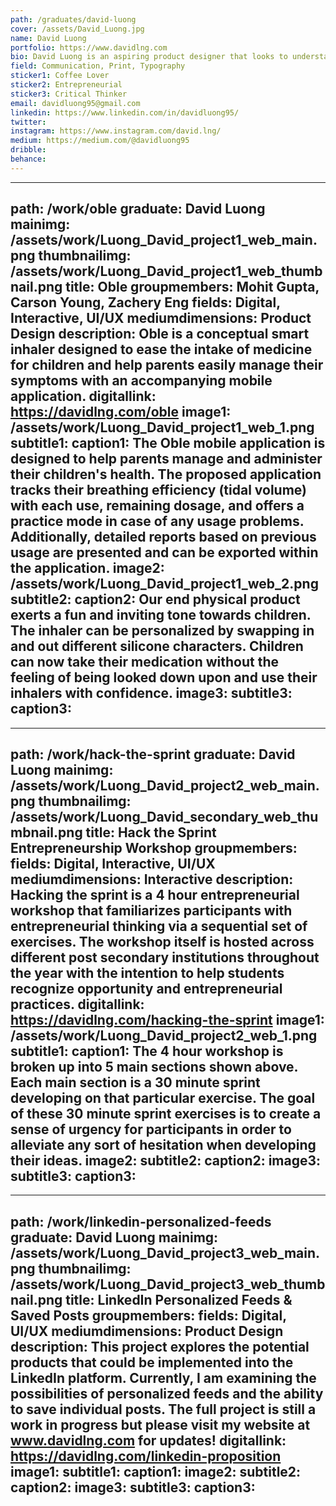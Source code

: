 ```yaml
---
path: /graduates/david-luong
cover: /assets/David_Luong.jpg
name: David Luong
portfolio: https://www.davidlng.com
bio: David Luong is an aspiring product designer that looks to understand human behaviour on an extremely deep level. He is passionate about behavioural science and is fascinated by why people do what they do. Wanting to also help others realize their own aspirations and act upon them, he believes that this drive of his comes from his mentors, teaching him that anything is truly possible if the right mindset is applied. David strives to reflect that same message through writing about his personal experiences, teaching, and or speaking about his personal story. Believing that the most beautiful experiences and lessons are always on the other side of fear, he is constantly seeking discomfort and tries to push others out of theirs as well. 
field: Communication, Print, Typography
sticker1: Coffee Lover
sticker2: Entrepreneurial
sticker3: Critical Thinker
email: davidluong95@gmail.com
linkedin: https://www.linkedin.com/in/davidluong95/
twitter: 
instagram: https://www.instagram.com/david.lng/
medium: https://medium.com/@davidluong95
dribble: 
behance: 
---
```


---
path: /work/oble
graduate: David Luong
mainimg: /assets/work/Luong_David_project1_web_main.png
thumbnailimg: /assets/work/Luong_David_project1_web_thumbnail.png
title: Oble
groupmembers: Mohit Gupta, Carson Young, Zachery Eng
fields: Digital, Interactive, UI/UX
mediumdimensions: Product Design
description: Oble is a conceptual smart inhaler designed to ease the intake of medicine for children and help parents easily manage their symptoms with an accompanying mobile application.
digitallink: https://davidlng.com/oble
image1: /assets/work/Luong_David_project1_web_1.png
subtitle1: 
caption1: The Oble mobile application is designed to help parents manage and administer their children's health. The proposed application tracks their breathing efficiency (tidal volume) with each use, remaining dosage, and offers a practice mode in case of any usage problems. Additionally, detailed reports based on previous usage are presented and can be exported within the application.
image2: /assets/work/Luong_David_project1_web_2.png
subtitle2: 
caption2: Our end physical product exerts a fun and inviting tone towards children. The inhaler can be personalized by swapping in and out different silicone characters. Children can now take their medication without the feeling of being looked down upon and use their inhalers with confidence.
image3:
subtitle3: 
caption3: 
---

---
path: /work/hack-the-sprint
graduate: David Luong
mainimg: /assets/work/Luong_David_project2_web_main.png
thumbnailimg: /assets/work/Luong_David_secondary_web_thumbnail.png
title: Hack the Sprint Entrepreneurship Workshop
groupmembers: 
fields: Digital, Interactive, UI/UX
mediumdimensions:  Interactive
description: Hacking the sprint is a 4 hour entrepreneurial workshop that familiarizes participants with entrepreneurial thinking via a sequential set of exercises. The workshop itself is hosted across different post secondary institutions throughout the year with the intention to help students recognize opportunity and entrepreneurial practices.
digitallink: https://davidlng.com/hacking-the-sprint
image1: /assets/work/Luong_David_project2_web_1.png
subtitle1: 
caption1: The 4 hour workshop is broken up into 5 main sections shown above. Each main section is a 30 minute sprint developing on that particular exercise. The goal of these 30 minute sprint exercises is to create a sense of urgency for participants in order to alleviate any sort of hesitation when developing their ideas.
image2:
subtitle2: 
caption2: 
image3:
subtitle3: 
caption3: 
---

---
path: /work/linkedin-personalized-feeds
graduate: David Luong
mainimg: /assets/work/Luong_David_project3_web_main.png
thumbnailimg: /assets/work/Luong_David_project3_web_thumbnail.png
title: LinkedIn Personalized Feeds & Saved Posts
groupmembers: 
fields: Digital, UI/UX
mediumdimensions:  Product Design
description: This project explores the potential products that could be implemented into the LinkedIn platform. Currently, I am examining the possibilities of personalized feeds and the ability to save individual posts. The full project is still a work in progress but please visit my website at www.davidlng.com for updates!
digitallink: https://davidlng.com/linkedin-proposition
image1:
subtitle1: 
caption1: 
image2:
subtitle2: 
caption2: 
image3:
subtitle3: 
caption3: 
---
